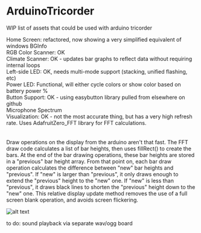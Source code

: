 # ArduinoTricorder
WIP list of assets that could be used with arduino tricorder 

Home Screen:           refactored, now showing a very simplified equivalent of windows BGInfo<br/>
RGB Color Scanner:     OK<br/>
Climate Scanner:		  OK - updates bar graphs to reflect data without requiring internal loops<br/>
Left-side LED:         OK, needs multi-mode support (stacking, unified flashing, etc)<br/>
Power LED:             Functional, will either cycle colors or show color based on battery power %<br/>
Button Support:        OK - using easybutton library pulled from elsewhere on github<br/>
Microphone Spectrum <br/>
Visualization:         OK - not the most accurate thing, but has a very high refresh rate.  Uses AdafruitZero_FFT library for FFT calculations.<br/>
<br/>
<br/>
Draw operations on the display from the arduino aren't that fast.  The FFT draw code calculates a list of bar heights, then uses fillRect() to create the bars.  At the end of the bar drawing operations, these bar heights are stored in a "previous" bar height array.  From that point on, each bar draw operation calculates the difference between "new" bar heights and "previous".  If "new" is larger than "previous", it only draws enough to extend the "previous" height to the "new" one.  If "new" is less than "previous", it draws black lines to shorten the "previous" height down to the "new" one.  This relative display update method removes the use of a full screen blank operation, and avoids screen flickering.

![alt text](https://github.com/lambtor/ArduinoTricorder/blob/master/decibel.gif?raw=true)

to do: 
sound playback via separate wav/ogg board<br/>

